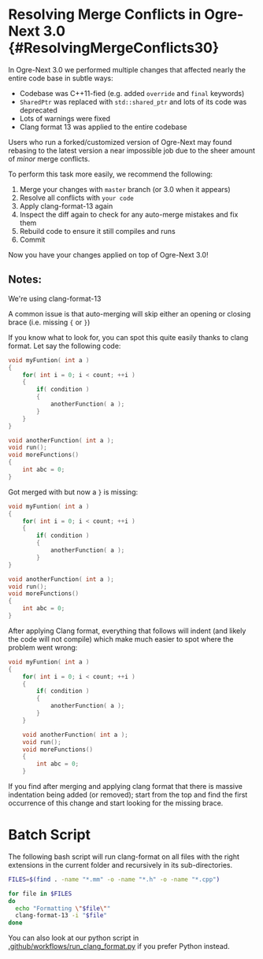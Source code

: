 # Resolving Merge Conflicts in Ogre-Next 3.0 {#ResolvingMergeConflicts30}

In Ogre-Next 3.0 we performed multiple changes that affected nearly the entire code base in subtle ways:

 - Codebase was C++11-fied (e.g. added `override` and `final` keywords)
 - `SharedPtr` was replaced with `std::shared_ptr` and lots of its code was deprecated
 - Lots of warnings were fixed
 - Clang format 13 was applied to the entire codebase

Users who run a forked/customized version of Ogre-Next may found rebasing to the latest version a near impossible job due to the sheer amount of *minor* merge conflicts.

To perform this task more easily, we recommend the following:

 1. Merge your changes with `master` branch (or 3.0 when it appears)
 2. Resolve all conflicts with `your code`
 3. Apply clang-format-13 again
 4. Inspect the diff again to check for any auto-merge mistakes and fix them
 5. Rebuild code to ensure it still compiles and runs
 6. Commit

Now you have your changes applied on top of Ogre-Next 3.0!

## Notes:

We're using clang-format-13

A common issue is that auto-merging will skip either an opening or closing brace (i.e. missing `{` or `}`)

If you know what to look for, you can spot this quite easily thanks to clang format. Let say the following code:

```cpp
void myFuntion( int a )
{
	for( int i = 0; i < count; ++i )
	{
		if( condition )
		{
			anotherFunction( a );
		}
	}
}

void anotherFunction( int a );
void run();
void moreFunctions()
{
	int abc = 0;
}
```

Got merged with but now a `}` is missing:

```cpp
void myFuntion( int a )
{
	for( int i = 0; i < count; ++i )
	{
		if( condition )
		{
			anotherFunction( a );
		}
}

void anotherFunction( int a );
void run();
void moreFunctions()
{
	int abc = 0;
}
```

After applying Clang format, everything that follows will indent (and likely the code will not compile) which make much easier to spot where the problem went wrong:

```cpp
void myFuntion( int a )
{
	for( int i = 0; i < count; ++i )
	{
		if( condition )
		{
			anotherFunction( a );
		}
	}

	void anotherFunction( int a );
	void run();
	void moreFunctions()
	{
		int abc = 0;
	}
```

If you find after merging and applying clang format that there is massive indentation being added (or removed); start from the top and find the first occurrence of this change and start looking for the missing brace.


# Batch Script

The following bash script will run clang-format on all files with the right extensions in the current folder and recursively in its sub-directories.

```bash
FILES=$(find . -name "*.mm" -o -name "*.h" -o -name "*.cpp")

for file in $FILES
do
  echo "Formatting \"$file\""
  clang-format-13 -i "$file"
done
```

You can also look at our python script in [.github/workflows/run_clang_format.py](https://github.com/OGRECave/ogre-next/blob/879a86fd4d1e7274af67b37628f29d6ad06a7d79/.github/workflows/run_clang_format.py) if you prefer Python instead.